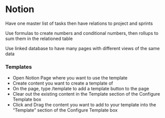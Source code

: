 # Notion

Have one master list of tasks then have relations to project and sprints

Use formulas to create numbers and conditional numbers, then rollups to sum them in the relationed table

Use linked database to have many pages with different views of the same data

### Templates

- Open Notion Page where you want to use the template
- Create content you want to create a template of
- On the page, type /template to add a template button to the page
- Clear out the existing content in the Template section of the Configure Template box
- Click and Drag the content you want to add to your template into the “Template” section of the Configure Template box